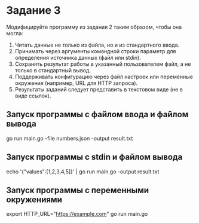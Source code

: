 # Задание 3
Модифицируйте программу из задания 2 таким образом, чтобы она могла:

1. Читать данные не только из файла, но и из стандартного ввода.
2. Принимать через аргументы командной строки параметр для определения источника данных (файл или stdin).
3. Сохранять результат работы в указанный пользователем файл, а не только в стандартный вывод.
4. Поддерживать конфигурацию через файл настроек или переменные окружения (например, URL для HTTP запроса).
5. Результаты заданий следует представить в текстовом виде (не в виде ссылок).

## Запуск программы с файлом ввода и файлом вывода
go run main.go -file numbers.json -output result.txt

## Запуск программы с stdin и файлом вывода
echo '{"values":[1,2,3,4,5]}' | go run main.go -output result.txt

## Запуск программы с переменными окружениями
export HTTP_URL="https://example.com"
go run main.go

